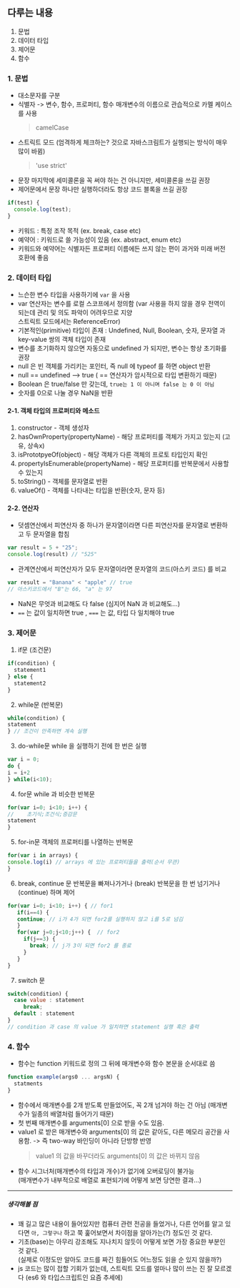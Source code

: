 ## 다루는 내용
  1. 문법
  2. 데이터 타입
  3. 제어문
  4. 함수
  
### 1. 문법
- 대소문자를 구분
- 식별자 -> 변수, 함수, 프로퍼티, 함수 매개변수의 이름으로 관습적으로 카멜 케이스를 사용
    > camelCase
- 스트릭트 모드 (엄격하게 체크하는? 것으로 자바스크림트가 실행되는 방식이 매우 많이 바뀜)
    > 'use strict'
- 문장 마지막에 세미콜론을 꼭 써야 하는 건 아니지만, 세미콜론을 쓰길 권장
- 제어문에서 문장 하나만 실행하더라도 항상 코드 블록을 쓰길 권장
```javascript
if(test) {
  console.log(test);
}
```
- 키워드 : 특정 조작 목적 (ex. break, case etc)
- 예약어 : 키워드로 쓸 가능성이 있음 (ex. abstract, enum etc)
- 키워드와 예약어는 식별자든 프로퍼티 이름에든 쓰지 않는 편이 과거와 미래 버전 호환에 좋음


### 2. 데이터 타입
- 느슨한 변수 타입을 사용하기에 `var` 을 사용
- var 연산자는 변수를 로컬 스코프에서 정의함 (var 사용을 하지 않을 경우 전역이 되는데 관리 및 의도 파악이 어려우므로 지양  
스트릭트 모드에서는 ReferenceError)
- 기본적인(primitive) 타입이 존재 : Undefined, Null, Boolean, 숫자, 문자열 과 key-value 쌍의 객체 타입이 존재
- 변수를 초기화하지 않으면 자동으로 undefined 가 되지만, 변수는 항상 초기화를 권장
- null 은 빈 객체를 가리키는 포인터, 즉 null 에 typeof 를 하면 object 반환
- null == undefined --> true ( == 연산자가 암시적으로 타입 변환하기 때문)
- Boolean 은 true/false 만 갖는데, `true는 1 이 아니며 false 는 0 이 아님`
- 숫자를 0으로 나눌 경우 NaN을 반환  
  
#### 2-1. 객체 타입의 프로퍼티와 메소드
1. constructor - 객체 생성자
2. hasOwnProperty(propertyName) - 해당 프로퍼티를 객체가 가지고 있는지 (고유, 상속x)
3. isPrototpyeOf(object) - 해당 객체가 다른 객체의 프로토 타입인지 확인
4. propertyIsEnumerable(propertyName) - 해당 프로퍼티를 반복문에서 사용할 수 있는지
5. toString() - 객체를 문자열로 반환
6. valueOf() - 객체를 나타내는 타입을 반환(숫자, 문자 등)  
  
  
#### 2-2. 연산자
- 덧셈연산에서 피연산자 중 하나가 문자열이라면 다른 피연산자를 문자열로 변환하고 두 문자열을 합침
```javascript
var result = 5 + "25";
console.log(result) // "525"
```
- 관계연산에서 피연산자가 모두 문자열이라면 문자열의 코드(아스키 코드) 를 비교
```javascript
var result = "Banana" < "apple" // true
// 아스키코드에서 "B"는 66, "a" 는 97
```
- NaN은 무엇과 비교해도 다 false (심지어 NaN 과 비교해도...)
- `==` 는 값이 일치하면 true , `===` 는 값, 타입 다 일치해야 true   
    
    
### 3. 제어문
1. if문 (조건문)
```javascript
if(condition) {
  statement1
} else {
  statement2
}
```

2. while문 (반복문)
```javascript
while(condition) {
statement
} // 조건이 만족하면 계속 실행
```

3. do-while문
while 을 실행하기 전에 한 번은 실행
```javascript
var i = 0;
do {
i = i+2
} while(i<10);
```

4. for문
while 과 비슷한 반복문
```javascript
for(var i=0; i<10; i++) {
//    초기식;조건식;증감문
statement
}
```

5. for-in문
객체의 프로퍼티를 나열하는 반복문
```javascript
for(var i in arrays) {
console.log(i) // arrays 에 있는 프로퍼티들을 출력(순서 무관)
}
```

6. break, continue 문
반복문을 빠져나가거나 (break) 반복문을 한 번 넘기거나(continue) 하며 제어
```javascript
for(var i=0; i<10; i++) { // for1
   if(i==4) {
   continue; // i가 4가 되면 for2를 실행하지 않고 i를 5로 넘김 
   }
   for(var j=0;j<10;j++) {  // for2
     if(j==3) {
       break; // j가 3이 되면 for2 를 종료
     }
   }
}
```

7. switch 문
```javascript
switch(condition) {
  case value : statement
     break;
  default : statement
} 
// condition 과 case 의 value 가 일치하면 statement 실행 혹은 출력
```

### 4. 함수
- 함수는 function 키워드로 정의 그 뒤에 매개변수와 함수 본문을 순서대로 씀
```javascript
function example(args0 ... argsN) {
  statments
}
```  
  
- 함수에서 매개변수를 2개 받도록 만들었어도, 꼭 2개 넘겨야 하는 건 아님 (매개변수가 일종의 배열처럼 들어가기 때문)
- 첫 번째 매개변수를 arguments[0] 으로 받을 수도 있음.
- value1 로 받은 매개변수와 arguments[0] 의 값은 같아도, 다른 메모리 공간을 사용함. -> 즉 two-way 바인딩이 아니라 단방향 반영
  > value1 의 값을 바꾸더라도 arguments[0] 의 값은 바뀌지 않음
- 함수 시그너처(매개변수의 타입과 개수)가 없기에 오버로딩이 불가능  
(매개변수가 내부적으로 배열로 표현되기에 어떻게 보면 당연한 결과...)

---
##### 생각해볼 점
- 꽤 길고 많은 내용이 들어있지만 컴퓨터 관련 전공을 들었거나, 다른 언어를 알고 있다면 `아, 그렇구나` 하고 쭉 훑어보면서 차이점을 알아가는(?) 정도인 것 같다.
- 기초(base)는 아무리 강조해도 지나치지 않듯이 어떻게 보면 가장 중요한 부분인 것 같다.  
(실제로 이정도만 알아도 코드를 짜긴 힘들어도 어느정도 읽을 순 있지 않을까?)
- js 코드는 많이 접할 기회가 없는데, 스트릭트 모드를 얼마나 많이 쓰는 진 잘 모르겠다 (es6 와 타입스크립트인 요즘 추세에)
